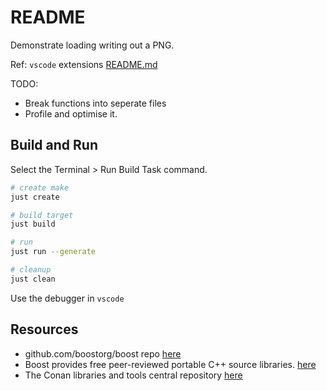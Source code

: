 # README

Demonstrate loading writing out a PNG.  

Ref: `vscode` extensions [README.md](../README.md)  

TODO:

* Break functions into seperate files
* Profile and optimise it.  

## Build and Run

Select the Terminal > Run Build Task command.

```sh
# create make
just create

# build target
just build

# run 
just run --generate 

# cleanup
just clean
```

Use the debugger in `vscode`  

## Resources

* github.com/boostorg/boost repo [here](https://github.com/boostorg/boost)
* Boost provides free peer-reviewed portable C++ source libraries. [here](https://www.boost.org/)
* The Conan libraries and tools central repository [here](https://conan.io/center)